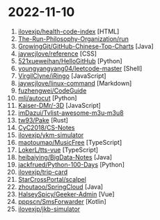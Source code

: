 # 2022-11-10

1. [ilovexjp/health-code-index](https://github.com/ilovexjp/health-code-index "健康码模拟 - 索引") [HTML]
2. [The-Run-Philosophy-Organization/run](https://github.com/The-Run-Philosophy-Organization/run "润学全球官方指定GITHUB，整理润学宗旨、纲领、理论和各类润之实例；解决为什么润，润去哪里，怎么润三大问题； 并成为新中国人的核心宗教，核心信念。") 
3. [GrowingGit/GitHub-Chinese-Top-Charts](https://github.com/GrowingGit/GitHub-Chinese-Top-Charts "🇨🇳 GitHub中文排行榜，各语言分设「软件 | 资料」榜单，精准定位中文好项目。各取所需，高效学习。") [Java]
4. [jaywcjlove/reference](https://github.com/jaywcjlove/reference "为开发人员分享快速参考备忘清单(速查表)") [CSS]
5. [521xueweihan/HelloGitHub](https://github.com/521xueweihan/HelloGitHub "分享 GitHub 上有趣、入门级的开源项目。Share interesting, entry-level open source projects on GitHub.") [Python]
6. [youngyangyang04/leetcode-master](https://github.com/youngyangyang04/leetcode-master "《代码随想录》LeetCode 刷题攻略：200道经典题目刷题顺序，共60w字的详细图解，视频难点剖析，50余张思维导图，支持C++，Java，Python，Go，JavaScript等多语言版本，从此算法学习不再迷茫！🔥🔥 来看看，你会发现相见恨晚！🚀") [Shell]
7. [VirgilClyne/iRingo](https://github.com/VirgilClyne/iRingo "解锁完整的 Apple功能和集成服务") [JavaScript]
8. [jaywcjlove/linux-command](https://github.com/jaywcjlove/linux-command "Linux命令大全搜索工具，内容包含Linux命令手册、详解、学习、搜集。https://git.io/linux") [Markdown]
9. [fuzhengwei/CodeGuide](https://github.com/fuzhengwei/CodeGuide "📚 本代码库是作者小傅哥多年从事一线互联网 Java 开发的学习历程技术汇总，旨在为大家提供一个清晰详细的学习教程，侧重点更倾向编写Java核心内容。如果本仓库能为您提供帮助，请给予支持(关注、点赞、分享)！") 
10. [mli/autocut](https://github.com/mli/autocut "") [Python]
11. [Kaiser-DMr/-3D](https://github.com/Kaiser-DMr/-3D "李洵爱心跳动代码") [JavaScript]
12. [imDazui/Tvlist-awesome-m3u-m3u8](https://github.com/imDazui/Tvlist-awesome-m3u-m3u8 "直播源相关资源汇总 📺 💯 IPTV、M3U —— 勤洗手、戴口罩，祝愿所有人百毒不侵") 
13. [tw93/Pake](https://github.com/tw93/Pake "🤱🏻 很简单的用 Rust 打包网页生成很小的 Mac App 🤱🏻 A simple way to package a web page with Rust to create Mac App.") [Rust]
14. [CyC2018/CS-Notes](https://github.com/CyC2018/CS-Notes "📚 技术面试必备基础知识、Leetcode、计算机操作系统、计算机网络、系统设计") 
15. [ilovexjp/ykm-simulator](https://github.com/ilovexjp/ykm-simulator "基于 Web 的粤康码模拟") 
16. [maotoumao/MusicFree](https://github.com/maotoumao/MusicFree "插件化、定制化、无广告的免费音乐播放器") [TypeScript]
17. [LokerL/tts-vue](https://github.com/LokerL/tts-vue "🎤 微软语音合成工具，使用 Electron + Vue + ElementPlus + Vite 构建。") [TypeScript]
18. [heibaiying/BigData-Notes](https://github.com/heibaiying/BigData-Notes "大数据入门指南 ⭐") [Java]
19. [jackfrued/Python-100-Days](https://github.com/jackfrued/Python-100-Days "Python - 100天从新手到大师") [Python]
20. [ilovexjp/trip-card](https://github.com/ilovexjp/trip-card "通信大数据行程卡模拟") 
21. [StarCrossPortal/scalpel](https://github.com/StarCrossPortal/scalpel "scalpel是一款命令行扫描器，支持深度参数注入，拥有一个强大的数据解析和变异算法，可以将常见的数据格式（json, xml, form等）解析为树结构，然后根据poc中的规则，对树进行变异，包括对叶子节点和树结构 的变异。变异完成之后，将树结构还原为原始的数据格式。 原理：https://mp.weixin.qq.com/s/U_llBwC05vb84U9wb8NZog") 
22. [zhoutaoo/SpringCloud](https://github.com/zhoutaoo/SpringCloud "基于SpringCloud2.1的微服务开发脚手架，整合了spring-security-oauth2、nacos、feign、sentinel、springcloud-gateway等。服务治理方面引入elasticsearch、skywalking、springboot-admin、zipkin等，让项目开发快速进入业务开发，而不需过多时间花费在架构搭建上。持续更新中") [Java]
23. [HalseySpicy/Geeker-Admin](https://github.com/HalseySpicy/Geeker-Admin "✨✨✨ Geeker Admin，基于 Vue3.2、TypeScript、Vite2、Pinia、Element-Plus 开源的一套后台管理框架。") [Vue]
24. [pppscn/SmsForwarder](https://github.com/pppscn/SmsForwarder "短信转发器——监控Android手机短信、来电、APP通知，并根据指定规则转发到其他手机：钉钉群自定义机器人、钉钉企业内机器人、企业微信群机器人、飞书机器人、企业微信应用消息、邮箱、bark、webhook、Telegram机器人、Server酱、PushPlus、手机短信等。包括主动控制服务端与客户端，让你轻松远程发短信、查短信、查通话、查话簿、查电量等。（V3.0 新增）PS.这个APK主要是学习与自用，如有BUG请提ISSUE，同时欢迎大家提PR指正") [Kotlin]
25. [ilovexjp/jkb-simulator](https://github.com/ilovexjp/jkb-simulator "基于 Web 的北京健康宝模拟") 
